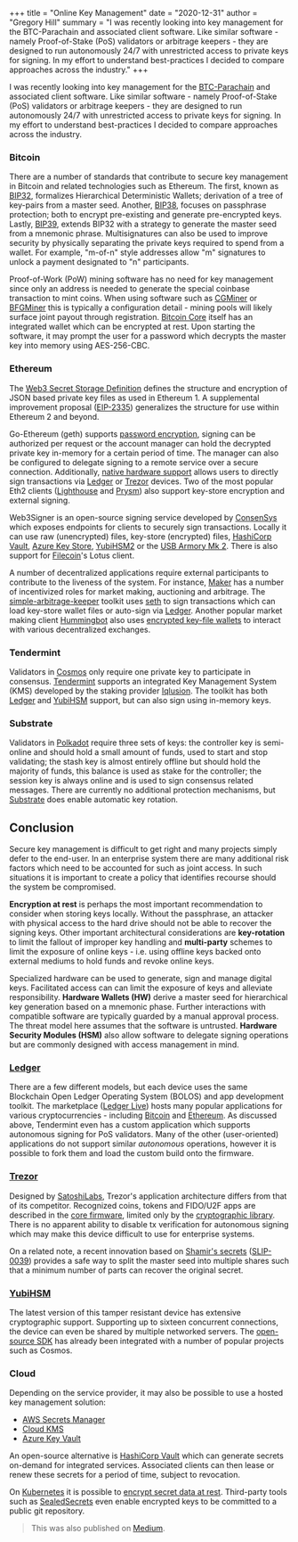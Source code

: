 +++
title = "Online Key Management"
date = "2020-12-31"
author = "Gregory Hill"
summary = "I was recently looking into key management for the BTC-Parachain and associated client software. Like similar software - namely Proof-of-Stake (PoS) validators or arbitrage keepers - they are designed to run autonomously 24/7 with unrestricted access to private keys for signing. In my effort to understand best-practices I decided to compare approaches across the industry."
+++

I was recently looking into key management for the [BTC-Parachain](https://gitlab.com/interlay/btc-parachain) and associated client software. Like similar software - namely Proof-of-Stake (PoS) validators or arbitrage keepers - they are designed to run autonomously 24/7 with unrestricted access to private keys for signing. In my effort to understand best-practices I decided to compare approaches across the industry.

### Bitcoin

There are a number of standards that contribute to secure key management in Bitcoin and related technologies such as Ethereum. The first, known as [BIP32](https://github.com/bitcoin/bips/blob/master/bip-0032.mediawiki), formalizes Hierarchical Deterministic Wallets; derivation of a tree of key-pairs from a master seed. Another, [BIP38](https://github.com/bitcoin/bips/blob/master/bip-0038.mediawiki), focuses on passphrase protection; both to encrypt pre-existing and generate pre-encrypted keys. Lastly, [BIP39](https://github.com/bitcoin/bips/blob/master/bip-0039.mediawiki), extends BIP32 with a strategy to generate the master seed from a mnemonic phrase. Multisignatures can also be used to improve security by physically separating the private keys required to spend from a wallet. For example, "m-of-n" style addresses allow "m" signatures to unlock a payment designated to "n" participants.

Proof-of-Work (PoW) mining software has no need for key management since only an address is needed to generate the special coinbase transaction to mint coins. When using software such as [CGMiner](https://github.com/ckolivas/cgminer) or [BFGMiner](https://github.com/luke-jr/bfgminer) this is typically a configuration detail - mining pools will likely surface joint payout through registration. [Bitcoin Core](https://bitcoin.org/en/bitcoin-core/) itself has an integrated wallet which can be encrypted at rest. Upon starting the software, it may prompt the user for a password which decrypts the master key into memory using AES-256-CBC. 

### Ethereum

The [Web3 Secret Storage Definition](https://github.com/ethereum/wiki/wiki/Web3-Secret-Storage-Definition) defines the structure and encryption of JSON based private key files as used in Ethereum 1. A supplemental improvement proposal ([EIP-2335](https://eips.ethereum.org/EIPS/eip-2335)) generalizes the structure for use within Ethereum 2 and beyond.

Go-Ethereum (geth) supports [password encryption](https://geth.ethereum.org/docs/dapp/native-accounts), signing can be authorized per request or the account manager can hold the decrypted private key in-memory for a certain period of time. The manager can also be configured to delegate signing to a remote service over a secure connection. Additionally, [native hardware support](https://github.com/ethereum/go-ethereum/tree/master/accounts/usbwallet) allows users to directly sign transactions via [Ledger](https://www.ledger.com/) or [Trezor](https://trezor.io/) devices. Two of the most popular Eth2 clients ([Lighthouse](https://github.com/sigp/lighthouse) and [Prysm](https://github.com/prysmaticlabs/prysm)) also support key-store encryption and external signing.

Web3Signer is an open-source signing service developed by [ConsenSys](https://consensys.net/) which exposes endpoints for clients to securely sign transactions. Locally it can use raw (unencrypted) files, key-store (encrypted) files, [HashiCorp Vault](https://www.hashicorp.com/products/vault), [Azure Key Store](https://azure.microsoft.com/en-au/services/key-vault/), [YubiHSM2](https://developers.yubico.com/YubiHSM2/) or the [USB Armory Mk 2](https://www.f-secure.com/en/consulting/foundry/usb-armory). There is also support for [Filecoin](https://filecoin.io/)'s Lotus client.

A number of decentralized applications require external participants to contribute to the liveness of the system. For instance, [Maker](https://makerdao.com/en/) has a number of incentivized roles for market making, auctioning and arbitrage. The [simple-arbitrage-keeper](https://docs.makerdao.com/keepers/simple-arbitrage-keeper) toolkit uses [seth](https://github.com/dapphub/dapptools/tree/master/src/seth) to sign transactions which can load key-store wallet files or auto-sign via [Ledger](https://shop.ledger.com/products/ledger-nano-s). Another popular market making client [Hummingbot](https://hummingbot.io/) also uses [encrypted key-file wallets](https://docs.hummingbot.io/operation/adv-command-ref/#setup-ethereum-wallet) to interact with various decentralized exchanges.

### Tendermint

Validators in [Cosmos](https://cosmos.network/) only require one private key to participate in consensus. [Tendermint](https://tendermint.com/) supports an integrated Key Management System (KMS) developed by the staking provider [Iqlusion](https://www.iqlusion.io/). The toolkit has both [Ledger](https://www.ledger.com/) and [YubiHSM](https://www.yubico.com/products/hardware-security-module/) support, but can also sign using in-memory keys.

### Substrate

Validators in [Polkadot](https://polkadot.network/) require three sets of keys: the controller key is semi-online and should hold a small amount of funds, used to start and stop validating; the stash key is almost entirely offline but should hold the majority of funds, this balance is used as stake for the controller; the session key is always online and is used to sign consensus related messages. There are currently no additional protection mechanisms, but [Substrate](https://substrate.dev/) does enable automatic key rotation.

## Conclusion

Secure key management is difficult to get right and many projects simply defer to the end-user. In an enterprise system there are many additional risk factors which need to be accounted for such as joint access. In such situations it is important to create a policy that identifies recourse should the system be compromised.

**Encryption at rest** is perhaps the most important recommendation to consider when storing keys locally. Without the passphrase, an attacker with physical access to the hard drive should not be able to recover the signing keys. Other important architectural considerations are **key-rotation** to limit the fallout of improper key handling and **multi-party** schemes to limit the exposure of online keys - i.e. using offline keys backed onto external mediums to hold funds and revoke online keys. 

Specialized hardware can be used to generate, sign and manage digital keys. Facilitated access can can limit the exposure of keys and alleviate responsibility. **Hardware Wallets (HW)** derive a master seed for hierarchical key generation based on a mnemonic phase. Further interactions with compatible software are typically guarded by a manual approval process. The threat model here assumes that the software is untrusted. **Hardware Security Modules (HSM)** also allow software to delegate signing operations but are commonly designed with access management in mind.

### [Ledger](https://www.ledger.com/)

There are a few different models, but each device uses the same Blockchain Open Ledger Operating System (BOLOS) and app development toolkit. The marketplace ([Ledger Live](https://www.ledger.com/ledger-live)) hosts many popular applications for various cryptocurrencies - including [Bitcoin](https://github.com/LedgerHQ/app-bitcoin) and [Ethereum](https://github.com/LedgerHQ/app-ethereum). As discussed above, Tendermint even has a custom application which supports autonomous signing for PoS validators. Many of the other (user-oriented) applications do not support similar *autonomous* operations, however it is possible to fork them and load the custom build onto the firmware.

### [Trezor](https://trezor.io/)

Designed by [SatoshiLabs](https://satoshilabs.com/), Trezor's application architecture differs from that of its competitor. Recognized coins, tokens and FIDO/U2F apps are described in the [core firmware](https://github.com/trezor/trezor-firmware), limited only by the [cryptographic library](https://github.com/trezor/trezor-firmware/tree/master/crypto). There is no apparent ability to disable tx verification for autonomous signing which may make this device difficult to use for enterprise systems.

On a related note, a recent innovation based on [Shamir's secrets](https://wiki.trezor.io/Shamir_Backup) ([SLIP-0039](https://github.com/satoshilabs/slips/blob/master/slip-0039.md)) provides a safe way to split the master seed into multiple shares such that a minimum number of parts can recover the original secret.

### [YubiHSM](https://www.yubico.com/products/hardware-security-module/)

The latest version of this tamper resistant device has extensive cryptographic support. Supporting up to sixteen concurrent connections, the device can even be shared by multiple networked servers. The [open-source SDK](https://github.com/Yubico/yubihsm-shell) has already been integrated with a number of popular projects such as Cosmos.

### Cloud

Depending on the service provider, it may also be possible to use a hosted key management solution:

- [AWS Secrets Manager](https://aws.amazon.com/secrets-manager/)
- [Cloud KMS](https://cloud.google.com/kms/)
- [Azure Key Vault](https://github.com/Azure/secrets-store-csi-driver-provider-azure)

An open-source alternative is [HashiCorp Vault](https://github.com/hashicorp/vault) which can generate secrets on-demand for integrated services. Associated clients can then lease or renew these secrets for a period of time, subject to revocation.

On [Kubernetes](https://kubernetes.io/) it is possible to [encrypt secret data at rest](https://kubernetes.io/docs/tasks/administer-cluster/encrypt-data/). Third-party tools such as [SealedSecrets](https://github.com/bitnami-labs/sealed-secrets) even enable encrypted keys to be committed to a public git repository.

> This was also published on [Medium](https://gdouglashill.medium.com/online-key-management-919d022c207e).
